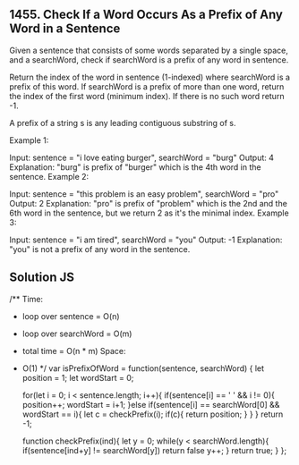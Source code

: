 ## 1455. Check If a Word Occurs As a Prefix of Any Word in a Sentence

Given a sentence that consists of some words separated by a single space, and a searchWord, check if searchWord is a prefix of any word in sentence.

Return the index of the word in sentence (1-indexed) where searchWord is a prefix of this word. If searchWord is a prefix of more than one word, return the index of the first word (minimum index). If there is no such word return -1.

A prefix of a string s is any leading contiguous substring of s.

 

Example 1:

Input: sentence = "i love eating burger", searchWord = "burg"
Output: 4
Explanation: "burg" is prefix of "burger" which is the 4th word in the sentence.
Example 2:

Input: sentence = "this problem is an easy problem", searchWord = "pro"
Output: 2
Explanation: "pro" is prefix of "problem" which is the 2nd and the 6th word in the sentence, but we return 2 as it's the minimal index.
Example 3:

Input: sentence = "i am tired", searchWord = "you"
Output: -1
Explanation: "you" is not a prefix of any word in the sentence.

## Solution JS ##

/**
 Time:
 - loop over sentence = O(n)
 - loop over searchWord = O(m)
 - total time = O(n * m)
 Space:
 - O(1)
 */
var isPrefixOfWord = function(sentence, searchWord) {
    let position = 1;
    let wordStart = 0;

    for(let i = 0; i < sentence.length; i++){
        if(sentence[i] == ' ' && i != 0){
            position++;
            wordStart = i+1;
        }else if(sentence[i] == searchWord[0] && wordStart == i){
            let c = checkPrefix(i);
            if(c){
                return position;
            }
        }
    }
    return -1;
    
    
    function checkPrefix(ind){
        let y = 0;
        while(y < searchWord.length){
            if(sentence[ind+y] != searchWord[y])
            return false
            y++;
        }
        return true;
    }
};